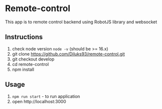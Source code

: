 # Remote-control

This app is to remote control backend using RobotJS library and websocket

## Instructions

  1. check node version `node -v` (should be >= 16.x)
  2. git clone https://github.com/Diluks93/remote-control.git
  3. git checkout develop
  4. cd remote-control
  5. npm install

## Usage

  1. `npm run start` - to run application
  2. open http://localhost:3000
